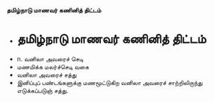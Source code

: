 **தமிழ்நாடு மாணவர் கணினித் திட்டம்**
- # தமிழ்நாடு மாணவர் கணினித் திட்டம்
- n. வனிலா அவரைச் செடி
- மணமிக்க மலர்ச்செடி வகை
- வனிலா அவரைச் சத்து
- இனிப்புப் பண்டங்களுக்கு மணமூட்டுகிற வனிலா அவரைச் சாற்றிலிருந்து எடுக்கப்படுஞ் சத்து.

